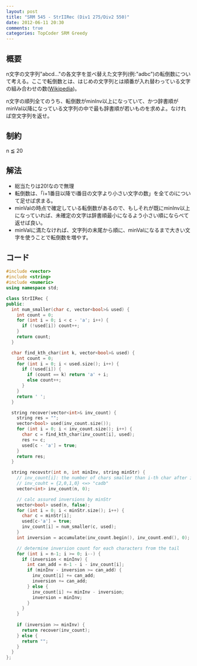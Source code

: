 ```yaml
---
layout: post
title: "SRM 545 - StrIIRec (Div1 275/Div2 550)"
date: 2012-06-11 20:30
comments: true
categories: TopCoder SRM Greedy
---
```


## 概要
n文字の文字列"abcd..."の各文字を並べ替えた文字列(例:"adbc")の転倒数について考える。ここで転倒数とは、はじめの文字列とは順番が入れ替わっている文字の組み合わせの数([Wikipedia](http://ja.wikipedia.org/wiki/%E8%BB%A2%E5%80%92%E6%95%B0))。

n文字の順列全てのうち、転倒数がminInv以上になっていて、かつ辞書順がminVal以降になっている文字列の中で最も辞書順が若いものを求めよ。なければ空文字列を返せ。

## 制約
n ≦ 20

## 解法
* 総当たりは20!なので無理
* 転倒数は、「i+1番目以降でi番目の文字より小さい文字の数」を全てのiについて足せば求まる。
* minValの時点で確定している転倒数があるので、もしそれが既にminInv以上になっていれば、未確定の文字は辞書順最小になるよう小さい順にならべて返せば良い。
* minValに満たなければ、文字列の末尾から順に、minValになるまで大きい文字を使うことで転倒数を増やす。

## コード
``` cpp
#include <vector>
#include <string>
#include <numeric>
using namespace std;

class StrIIRec {
public:
  int num_smaller(char c, vector<bool>& used) {
    int count = 0;
    for (int i = 0; i < c - 'a'; i++) {
      if (!used[i]) count++;
    }
    return count;
  }

  char find_kth_char(int k, vector<bool>& used) {
    int count = 0;
    for (int i = 0; i < used.size(); i++) {
      if (!used[i]) {
        if (count == k) return 'a' + i;
        else count++;
      }
    }
    return ' ';
  }

  string recover(vector<int>& inv_count) {
    string res = "";
    vector<bool> used(inv_count.size());
    for (int i = 0; i < inv_count.size(); i++) {
      char c = find_kth_char(inv_count[i], used);
      res += c;
      used[c - 'a'] = true;
    }
    return res;
  }

  string recovstr(int n, int minInv, string minStr) {
    // inv_count[i]: the number of chars smaller than i-th char after i-th
    // inv_couht = {2,0,1,0} <=> "cadb"
    vector<int> inv_count(n, 0);

    // calc assured inversions by minStr
    vector<bool> used(n, false);
    for (int i = 0; i < minStr.size(); i++) {
      char c = minStr[i];
      used[c-'a'] = true;
      inv_count[i] = num_smaller(c, used);
    }
    int inversion = accumulate(inv_count.begin(), inv_count.end(), 0);

    // determine inversion count for each characters from the tail
    for (int i = n-1; i >= 0; i--) {
      if (inversion < minInv) {
        int can_add = n-1 - i - inv_count[i];
        if (minInv - inversion >= can_add) {
          inv_count[i] += can_add;
          inversion += can_add;
        } else {
          inv_count[i] += minInv - inversion;
          inversion = minInv;
        }
      }
    }
    
    if (inversion >= minInv) {
      return recover(inv_count);
    } else {
      return "";
    }
  }
};
```

